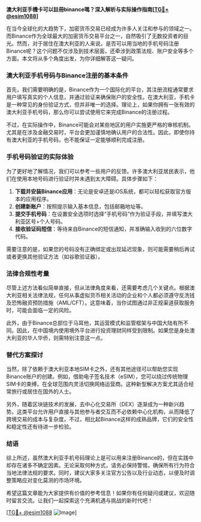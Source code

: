 **澳大利亚手機卡可以註冊binance嗎？深入解析与实际操作指南[[TG💪+ @esim1088](https://t.me/s/esim1088)]**

在当今全球化的大趋势下，加密货币交易已经成为许多人关注和参与的领域之一。而Binance作为全球最大的加密货币交易平台之一，自然吸引了无数投资者的目光。然而，对于居住在澳大利亚的人来说，是否可以用当地的手机号码注册Binance呢？这个问题不仅涉及到技术层面，还牵涉到政策法规、账户安全等多个方面。本文将从多个角度出发，为你详细解答这一疑问。

### 澳大利亚手机号码与Binance注册的基本条件

首先，我们需要明确的是，Binance作为一个国际化的平台，其注册流程通常要求用户填写真实的个人信息，并通过验证来确保账户的安全性。在澳大利亚，手机卡是一种常见的身份验证方式，但并非唯一的选择。理论上，如果你拥有一张有效的澳大利亚手机号码，那么你可以尝试使用它来完成Binance的注册过程。

不过，在实际操作中，Binance可能会对某些地区的用户实施更严格的审核机制。尤其是在涉及金融交易时，平台会更加谨慎地确认用户的合法性。因此，即使你持有澳大利亚的手机号码，也不能保证一定能够顺利完成注册。

### 手机号码验证的实际体验

为了更好地了解情况，我们可以参考一些用户的反馈。许多澳大利亚居民表示，他们在使用本地号码进行验证时并未遇到太大障碍。具体步骤如下：

1. **下载并安装Binance应用**：无论是安卓还是iOS系统，都可以轻松获取官方版本的应用程序。
2. **创建新账户**：按照提示输入基本信息，包括邮箱地址等。
3. **提交手机号码**：在设置安全选项时选择“手机号码”作为验证手段，并填写澳大利亚区号+个人号码。
4. **接收验证码短信**：等待来自Binance的短信通知，并准确输入收到的六位数字代码。

需要注意的是，如果您的号码没有正确绑定或出现延迟现象，则可能需要稍后再试或者更换其他验证方法（如谷歌验证器）。

### 法律合规性考量

尽管上述方法看似简单直接，但从法律角度来看，还需要考虑几个关键点。根据澳大利亚相关法律法规，任何从事虚拟货币相关活动的企业和个人都必须遵守反洗钱及恐怖融资预防措施（AML/CFT）。这意味着，当你试图通过非正规渠道获取服务时，可能会面临一定的风险。

此外，由于Binance总部位于马耳他，其运营模式和监管框架与中国大陆有所不同。因此，在中国境内使用境外平台进行投资理财同样受到限制。如果您是身处澳大利亚的华人华侨，则需特别注意这一点。

### 替代方案探讨

当然，除了依赖于澳大利亚本地SIM卡之外，还有其他途径可以帮助您实现Binance账户的创建。例如，借助电子签名技术（eSIM），您可以绕过传统物理SIM卡的束缚，在全球范围内灵活切换网络运营商。这种新型解决方案尤其适合经常旅行或居住在国外的人士。

另外，随着区块链技术的发展，去中心化交易所（DEX）逐渐成为一种新兴趋势。这类平台允许用户直接与其他参与者交互而不必依赖中心化机构，从而降低了跨境交易的成本与复杂度。不过，相比起Binance这样的成熟品牌，它们的安全性和稳定性还有待进一步检验。

### 结语

综上所述，虽然澳大利亚手机号码理论上是可以用来注册Binance的，但在实践中却存在诸多不确定因素。无论采取何种方式，请务必保持警惕，确保所有行为符合当地法律法规的要求。同时，建议大家多关注官方公告以及行业动态，以便及时调整策略应对变化莫测的市场环境。

希望这篇文章能为大家提供有价值的参考信息！如果你有任何疑问或建议，欢迎随时留言交流。让我们一起探索这个充满机遇与挑战的新时代吧！

[[TG💪+ @esim1088](https://t.me/s/esim1088) ![Image](https://i.postimg.cc/4NQfJmqS/Snipaste-2025-05-13-00-14-12.png)]